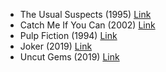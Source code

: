 - The Usual Suspects (1995) [Link](https://www.imdb.com/title/tt0114814/?ref_=fn_al_tt_1)
- Catch Me If You Can (2002) [Link](https://www.imdb.com/title/tt0264464/)
- Pulp Fiction (1994) [Link](https://www.imdb.com/title/tt0110912/)
- Joker (2019) [Link](https://www.imdb.com/title/tt7286456/)
- Uncut Gems (2019) [Link](https://www.imdb.com/title/tt5727208/?ref_=nv_sr_srsg_0)
